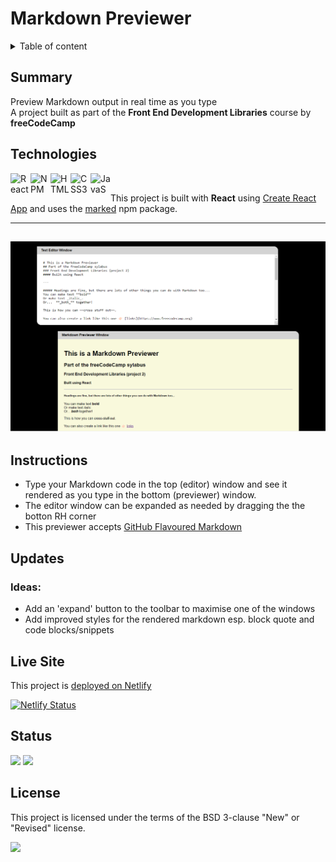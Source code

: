 # Markdown Previewer

<details>
<summary>Table of content</summary>
  
## Table of Content
- [Summary](#summary)
- [Technologies](#technologies)
- [Instructions](#instructions)
- [Updates](#updates)
- [Live Site](#live-site)  
- [Status](#status)
- [License](#license)

</details>

## Summary

Preview Markdown output in real time as you type<br>
A project built as part of the **Front End Development Libraries** course by **freeCodeCamp**

## Technologies

[
<img align="left" height="32" width="32" alt="React" src="https://cdn.jsdelivr.net/npm/simple-icons@v3/icons/react.svg" />
<img align="left" height="32" width="32" alt="NPM" src="https://cdn.jsdelivr.net/npm/simple-icons@v3/icons/npm.svg" />
<img align="left" height="32" width="32" alt="HTML5" src="https://cdn.jsdelivr.net/npm/simple-icons@v3/icons/html5.svg" />
<img align="left" height="32" width="32" alt="CSS3" src="https://cdn.jsdelivr.net/npm/simple-icons@v3/icons/css3.svg" />
<img align="left" height="32" width="32" alt="JavaScript" src="https://cdn.jsdelivr.net/npm/simple-icons@v3/icons/javascript.svg" />
](https://github.com/MakeItBack/Learning-Tracker)<br>

This project is built with **React** using [Create React App](https://github.com/facebook/create-react-app) and uses the [marked](https://github.com/markedjs/marked) npm package.

---

![Markdown Previewer screenshot](public/screenshot.png)
---

## Instructions

- Type your Markdown code in the top (editor) window and see it rendered as you type in the bottom (previewer) window.
- The editor window can be expanded as needed by dragging the the botton RH corner
- This previewer accepts [GitHub Flavoured Markdown](https://github.github.com/gfm/)

## Updates

### Ideas:
- Add an 'expand' button to the toolbar to maximise one of the windows
- Add improved styles for the rendered markdown esp. block quote and code blocks/snippets

## Live Site

This project is [deployed on Netlify](https://md-pvwr.netlify.app/)

[![Netlify Status](https://api.netlify.com/api/v1/badges/175a55ce-71b5-43f2-bdff-4551342149f6/deploy-status)](https://app.netlify.com/sites/md-pvwr/deploys)

## Status

<a href="https://GitHub.com/MakeItBack/Markdown-Previewer/graphs/commit-activity"><img src="https://img.shields.io/badge/Maintained%3F-yes-green.svg"></a>
<a href="https://GitHub.com/MakeItBack/Markdown-Previewer/commit"><img src="https://img.shields.io/github/last-commit/MakeItBack/Markdown-Previewer
"></a>

## License

This project is licensed under the terms of the BSD 3-clause "New" or "Revised" license.

<a href="https://opensource.org/licenses"><img src="https://img.shields.io/github/license/MakeItBack/Markdown-Previewer?color=dodgerblue"></a><br>
